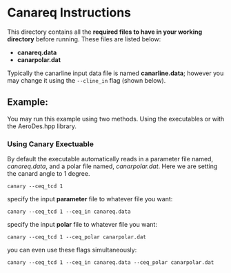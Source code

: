 # Canareq Instructions

This directory contains all the **required files to have in your working directory** before running. These
files are listed below:

* **canareq.data**
* **canarpolar.dat**

Typically the canarline input data file is named **canarline.data**; however you 
may change it using the ```--cline_in``` flag (shown below). 

## Example:
You may run this example using two methods. Using the executables or with the AeroDes.hpp library.

### Using Canary Exectuable
By default the executable automatically reads in a parameter file named, *canareq.data*, and a polar file named, *canarpolar.dat*.
Here we are setting the canard angle to 1 degree.
```
canary --ceq_tcd 1
```

specify the input **parameter** file to whatever file you want:
```
canary --ceq_tcd 1 --ceq_in canareq.data
```

specify the input **polar** file to whatever file you want:
```
canary --ceq_tcd 1 --ceq_polar canarpolar.dat
```

you can even use these flags simultaneously:
```
canary --ceq_tcd 1 --ceq_in canareq.data --ceq_polar canarpolar.dat
```
